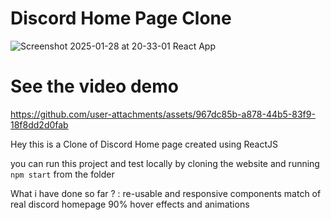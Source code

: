# Discord Home Page Clone 
![Screenshot 2025-01-28 at 20-33-01 React App](https://github.com/user-attachments/assets/15c264b3-d9c5-4ec5-8408-b22419e1f171)

# See the video demo 
https://github.com/user-attachments/assets/967dc85b-a878-44b5-83f9-18f8dd2d0fab


Hey this is a Clone of Discord Home page created using ReactJS 

you can run this project and test locally by cloning the website and running `npm start` from the folder 

What i have done so far ? :
  re-usable and responsive components 
  match of real discord homepage 90%
  hover effects and animations 
